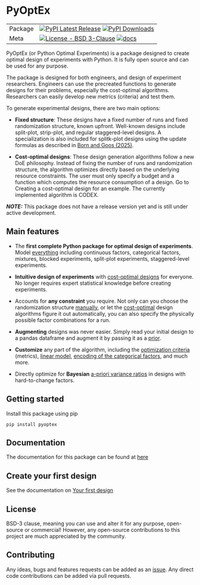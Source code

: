 # PyOptEx

| | |
| --- | --- |
| Package | [![PyPI Latest Release](https://img.shields.io/pypi/v/pyoptex.svg)](https://pypi.org/project/pyoptex/) [![PyPI Downloads](https://img.shields.io/pypi/dm/pyoptex.svg?label=PyPI%20downloads)](https://pypi.org/project/pyoptex/) |
| Meta | [![License - BSD 3-Clause](https://img.shields.io/pypi/l/pyoptex.svg)](https://github.com/mborn1/pyoptex/blob/main/LICENSE) [![docs](https://img.shields.io/readthedocs/pyoptex)](https://pyoptex.readthedocs.io/en/latest/) |


PyOptEx (or Python Optimal Experiments) is a package designed to create optimal design of experiments with Python. It is fully open source and can be used for any purpose.

The package is designed for both engineers, and design of experiment researchers. Engineers can use the precreated functions to generate designs for their problems,
especially the cost-optimal algorithms. Researchers can easily develop new metrics (criteria) and test them.

To generate experimental designs, there are two main options:

* **Fixed structure**: These designs have a fixed number of runs and fixed randomization
  structure, known upfront. Well-known designs include split-plot, strip-plot, and 
  regular staggered-level designs. A specialization is also included for splitk-plot
  designs using the update formulas as described in 
  [Born and Goos (2025)](https://www.sciencedirect.com/science/article/pii/S0167947324001129).

* **Cost-optimal designs**: These design generation algorithms follow a new 
  DoE philosophy. 
  Instead of fixing the number of runs and randomization structure, the algorithm 
  optimizes directly based on the underlying resource constraints. The user must only 
  specify a budget and a function which computes the resource consumption of a design. 
  Go to Creating a cost-optimal design for an example. The currently implemented 
  algorithm is CODEX.

**_NOTE:_**  This package does not have a release version yet and is still under active development.

## Main features

* The **first complete Python package for optimal design of experiments**. Model
  [everything](https://pyoptex.readthedocs.io/en/latest/example_scenarios.html#example-scenarios) including continuous factors, categorical factors, 
  mixtures, blocked experiments, split-plot experiments, staggered-level experiments.

* **Intuitive design of experiments** with 
  [cost-optimal designs](https://pyoptex.readthedocs.io/en/latest/quickstart.html#qc-cost) 
  for everyone. No longer requires expert statistical knowledge before creating
  experiments.

* Accounts for **any constraint** you require. Not only can you choose 
  the randomization structure 
  [manually](https://pyoptex.readthedocs.io/en/latest/quickstart.html#qc-other-fixed), 
  or let the 
  [cost-optimal](https://pyoptex.readthedocs.io/en/latest/quickstart.html#qc-cost) 
  design algorithms figure it out automatically, you can also specify the physically 
  possible factor combinations for a run.

* **Augmenting** designs was never easier. Simply read your initial design 
  to a pandas dataframe and augment it by passing it as a 
  [prior](https://pyoptex.readthedocs.io/en/latest/customization.html#cust-augment).

* **Customize** any part of the algorithm, including the 
  [optimization criteria](https://pyoptex.readthedocs.io/en/latest/customization.html#cust-metric) (metrics), 
  [linear model](https://pyoptex.readthedocs.io/en/latest/customization.html#cust-model), 
  [encoding of the categorical factors](https://pyoptex.readthedocs.io/en/latest/customization.html#cust-cat-encoding), 
  and much more.

* Directly optimize for **Bayesian** 
  [a-priori variance ratios](https://pyoptex.readthedocs.io/en/latest/customization.html#cust-bayesian-ratio)
  in designs with hard-to-change factors.


## Getting started

Install this package using pip

```
pip install pyoptex
```

## Documentation
The documentation for this package can be found at [here](https://pyoptex.readthedocs.io/en/latest/)

## Create your first design
See the documentation on [Your first design](https://pyoptex.readthedocs.io/en/latest/quickstart.html)

## License
BSD-3 clause, meaning you can use and alter it for any purpose,
open-source or commercial!
However, any open-source contributions to this project are much
appreciated by the community.

## Contributing
Any ideas, bugs and features requests can be added as an [issue](https://github.com/mborn1/pyoptex/issues). Any direct code contributions can be added via pull requests.
